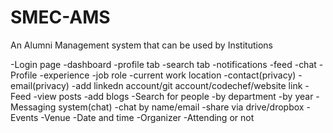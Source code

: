 # SMEC-AMS
An Alumni Management system that can be used by Institutions

 -Login page
 -dashboard
  -profile tab
  -search tab
  -notifications
  -feed
  -chat
 -Profile
  -experience
  -job role
  -current work location
  -contact(privacy)
  -email(privacy)
  -add linkedn account/git account/codechef/website link
 -Feed
  -view posts
  -add blogs
 -Search for people
  -by department
  -by year
 -Messaging system(chat)
  -chat by name/email
  -share via drive/dropbox
 -Events
  -Venue
  -Date and time
  -Organizer
  -Attending or not




